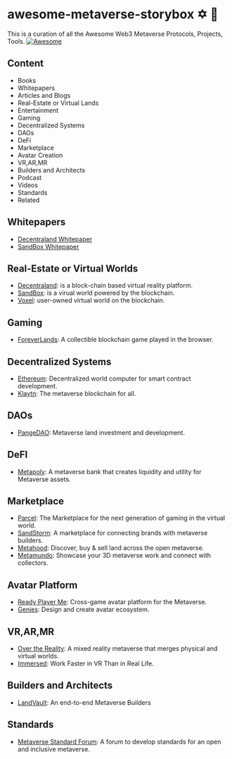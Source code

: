 # awesome-metaverse-storybox ✡ 🔮
This is a curation of all the Awesome Web3 Metaverse Protocols, Projects, Tools. [![Awesome](https://awesome.re/badge.svg)](https://awesome.re)

## Content
* Books
* Whitepapers
* Articles and Blogs
* Real-Estate or Virtual Lands
* Entertainment
* Gaming
* Decentralized Systems
* DAOs
* DeFi
* Marketplace
* Avatar Creation
* VR,AR,MR
* Builders and Architects
* Podcast
* Videos
* Standards
* Related

## Whitepapers
* [Decentraland Whitepaper](https://decentraland.org/whitepaper.pdf)
* [SandBox Whitepaper](https://installers.sandbox.game/The_Sandbox_Whitepaper_2020.pdf)

## Real-Estate or Virtual Worlds
* [Decentraland](https://decentraland.org/): is a block-chain based virtual reality platform.
* [SandBox](https://www.sandbox.game/en/): is a virual world powered by the blockchain.
* [Voxel](https://www.voxels.com/): user-owned virtual world on the blockchain.


## Gaming
* [ForeverLands](https://www.foreverlands.xyz/): A collectible blockchain game played in the browser.

## Decentralized Systems
* [Ethereum](https://ethereum.org/en/developers/docs/): Decentralized world computer for smart contract development.
* [Klaytn](https://docs.klaytn.foundation/): The metaverse blockchain for all.

## DAOs
* [PangeDAO](https://www.pangeadao.org/): Metaverse land investment and development.

## DeFI
* [Metapoly](https://www.metapoly.org/): A metaverse bank that creates liquidity and utility for Metaverse assets.

## Marketplace
* [Parcel](https://parcel.so/): The Marketplace for the next generation of gaming in the virtual world.
* [SandStorm](https://app.sandstorm.co/): A marketplace for connecting brands with metaverse builders.
* [Metahood](https://metahood.xyz/): Discover, buy & sell land across the open metaverse.
* [Metamundo](https://www.metamundo.co/): Showcase your 3D metaverse work and connect with collectors.

## Avatar Platform
* [Ready Player Me](https://readyplayer.me/): Cross-game avatar platform for the Metaverse.
* [Genies](https://genies.com/): Design and create avatar ecosystem.

## VR,AR,MR
* [Over the Reality](https://www.overthereality.ai/): A mixed reality metaverse that merges physical and virtual worlds.
* [Immersed](https://immersed.com/): Work Faster in VR Than in Real Life.

## Builders and Architects
* [LandVault](https://landvault.io/): An end-to-end Metaverse Builders

## Standards
* [Metaverse Standard Forum](https://metaverse-standards.org/): A forum to develop standards for an open and inclusive metaverse.
